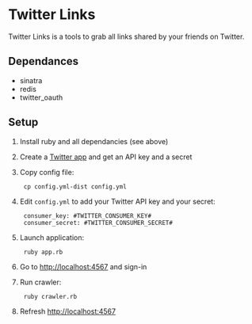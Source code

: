Twitter Links
========

Twitter Links is a tools to grab all links shared by your friends on Twitter.


Dependances
-----------------

* sinatra
* redis
* twitter_oauth


Setup
-----------------

1. Install ruby and all dependancies (see above)

2. Create a [Twitter app](https://dev.twitter.com/apps/new) and get an API key and a secret

3. Copy config file:

        cp config.yml-dist config.yml

4. Edit `config.yml` to add your Twitter API key and your secret:

        consumer_key: #TWITTER_CONSUMER_KEY#
        consumer_secret: #TWITTER_CONSUMER_SECRET#

5. Launch application:

        ruby app.rb

6. Go to [http://localhost:4567](http://localhost:4567) and sign-in

7. Run crawler:

        ruby crawler.rb

8. Refresh [http://localhost:4567](http://localhost:4567)
